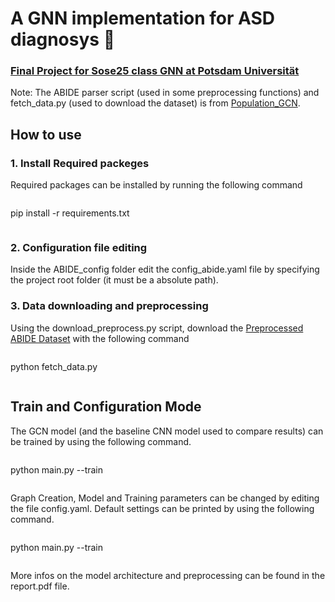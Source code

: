 # A GNN implementation for ASD diagnosys 🧠

### <ins>Final Project for Sose25 class GNN at Potsdam Universität </ins>
Note: The ABIDE parser script (used in some preprocessing functions) and fetch_data.py (used to download the dataset)  is from [Population_GCN](https://github.com/parisots/population-gcn). 

## How to use 

### 1. Install Required packeges
Required packages  can be installed by running the following command
```text
```
pip install -r requirements.txt
```
```

### 2. Configuration file editing

 Inside the ABIDE_config folder edit the config_abide.yaml file by specifying the project root folder (it must be a absolute path).

### 3. Data downloading and preprocessing

Using the download_preprocess.py script, download the [Preprocessed ABIDE Dataset](http://preprocessed-connectomes-project.org/abide/)  with the following command
```text
```
python fetch_data.py
```
```

## Train and Configuration Mode

The GCN model (and the baseline CNN model used to compare results) can be trained by using the following command.
```text
```
python main.py --train
```
```
Graph Creation, Model and Training parameters can be changed by editing the file config.yaml. Default settings can be printed by using the following command.

```text
```
python main.py --train
```
```

More infos on the model architecture and preprocessing can be found in the report.pdf file.


